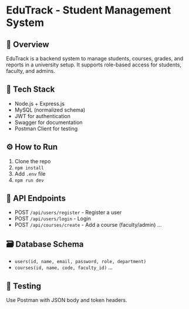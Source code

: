# EduTrack - Student Management System

## 📌 Overview
EduTrack is a backend system to manage students, courses, grades, and reports in a university setup. It supports role-based access for students, faculty, and admins.

## 🧰 Tech Stack
- Node.js + Express.js
- MySQL (normalized schema)
- JWT for authentication
- Swagger for documentation
- Postman Client for testing

## ⚙️ How to Run
1. Clone the repo
2. `npm install`
3. Add `.env` file
4. `npm run dev`

## 🔐 API Endpoints
- POST `/api/users/register` - Register a user
- POST `/api/users/login` - Login
- POST `/api/courses/create` - Add a course (faculty/admin)
...

## 🗃️ Database Schema
- `users(id, name, email, password, role, department)`
- `courses(id, name, code, faculty_id)`
...

## 🧪 Testing
Use Postman with JSON body and token headers.
